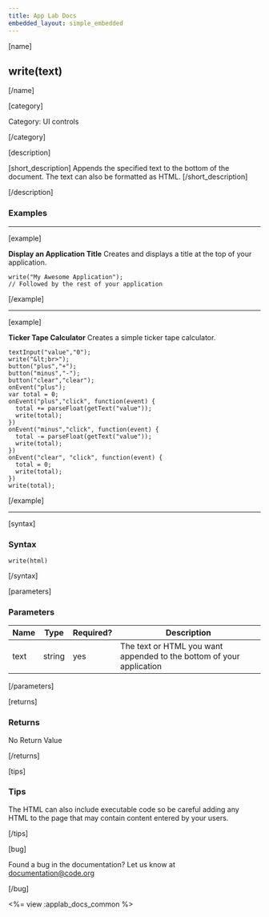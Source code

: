 ```yaml
---
title: App Lab Docs
embedded_layout: simple_embedded
---
```


[name]

## write(text)

[/name]


[category]

Category: UI controls

[/category]

[description]

[short_description]
Appends the specified text to the bottom of the document. The text can also be formatted as HTML.
[/short_description]

[/description]

### Examples
____________________________________________________

[example]

**Display an Application Title**
Creates and displays a title at the top of your application.


```
write("My Awesome Application");
// Followed by the rest of your application
```

[/example]

____________________________________________________

[example]

**Ticker Tape Calculator**
Creates a simple ticker tape calculator.

```
textInput("value","0");
write("&lt;br>");
button("plus","+");
button("minus","-");
button("clear","clear");
onEvent("plus");
var total = 0;
onEvent("plus","click", function(event) {
  total += parseFloat(getText("value"));
  write(total);
})
onEvent("minus","click", function(event) {
  total -= parseFloat(getText("value"));
  write(total);
})
onEvent("clear", "click", function(event) {
  total = 0;
  write(total);
})
write(total);
```

[/example]

____________________________________________________

[syntax]

### Syntax

```
write(html)
```

[/syntax]


[parameters]

### Parameters

| Name  | Type | Required? | Description |
|-----------------|------|-----------|-------------|
| text | string | yes | The text or HTML you want appended to the bottom of your application |
[/parameters]

[returns]

### Returns
No Return Value

[/returns]

[tips]

### Tips
The HTML can also include executable code so be careful adding any HTML to the page that may contain content entered by your users.

[/tips]

[bug]

Found a bug in the documentation? Let us know at documentation@code.org

[/bug]

<%= view :applab_docs_common %>
